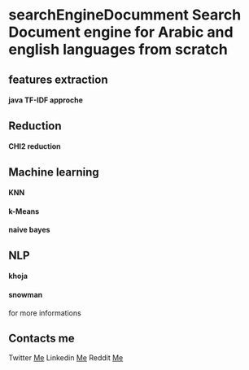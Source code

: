# searchEngineDocumment Search Document engine for Arabic and english languages from scratch


## features extraction
  #### java TF-IDF approche 

##  Reduction 
  #### CHI2 reduction
  
## Machine learning 
  #### KNN
  #### k-Means
  #### naive bayes 
 
## NLP
  #### khoja 
  #### snowman


for more informations
## Contacts me
Twitter  [Me](https://twitter.com/sin_moody)
Linkedin  [Me](https://www.linkedin.com/in/mehdi-chellak-0850631b2/)
Reddit [Me](https://www.reddit.com/user/moody_sin)
